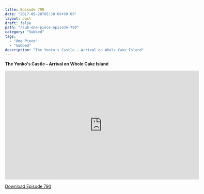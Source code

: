 ```yaml
---
title: Episode 790
date: "2017-05-28T05:30:00+00:00"
layout: post
draft: false
path: "/sub-one-piece-episode-790"
category: "Subbed"
tags:
  - "One Piece"
  - "Subbed"
description: "The Yonko's Castle – Arrival on Whole Cake Island"
---
```


**The Yonko's Castle – Arrival on Whole Cake Island**

<iframe width="640" height="360" src="https://www.rapidvideo.com/e/G6FRPGY5PK" frameborder="0" marginwidth=0 marginheight=0 scrolling=no allowfullscreen></iframe>

<a href="http://ouo.io/qs/eCodkFEQ?s=https://rapidvid.to/d/https://www.rapidvideo.com/e/G6FRPGY5PK">Download Episode 790</a>
